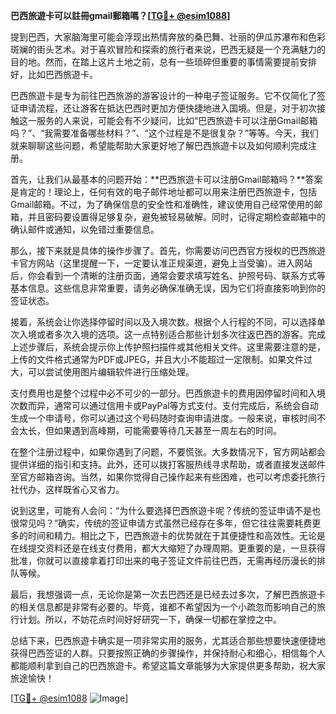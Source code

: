 **巴西旅遊卡可以註冊gmail郵箱嗎？[[TG💪+ @esim1088](https://t.me/s/esim1088)]**

提到巴西，大家脑海里可能会浮现出热情奔放的桑巴舞、壮丽的伊瓜苏瀑布和色彩斑斓的街头艺术。对于喜欢冒险和探索的旅行者来说，巴西无疑是一个充满魅力的目的地。然而，在踏上这片土地之前，总有一些琐碎但重要的事情需要提前安排好，比如巴西旅遊卡。

巴西旅遊卡是专为前往巴西旅游的游客设计的一种电子签证服务。它不仅简化了签证申请流程，还让游客在抵达巴西时更加方便快捷地进入国境。但是，对于初次接触这一服务的人来说，可能会有不少疑问，比如“巴西旅遊卡可以注册Gmail邮箱吗？”、“我需要准备哪些材料？”、“这个过程是不是很复杂？”等等。今天，我们就来聊聊这些问题，希望能帮助大家更好地了解巴西旅遊卡以及如何顺利完成注册。

首先，让我们从最基本的问题开始：**巴西旅遊卡可以注册Gmail邮箱吗？**答案是肯定的！理论上，任何有效的电子邮件地址都可以用来注册巴西旅遊卡，包括Gmail邮箱。不过，为了确保信息的安全性和准确性，建议使用自己经常使用的邮箱，并且密码要设置得足够复杂，避免被轻易破解。同时，记得定期检查邮箱中的确认邮件或通知，以免错过重要信息。

那么，接下来就是具体的操作步骤了。首先，你需要访问巴西官方授权的巴西旅遊卡官方网站（这里提醒一下，一定要认准正规渠道，避免上当受骗）。进入网站后，你会看到一个清晰的注册页面，通常会要求填写姓名、护照号码、联系方式等基本信息。这些信息非常重要，请务必确保准确无误，因为它们将直接影响到你的签证状态。

接着，系统会让你选择停留时间以及入境次数。根据个人行程的不同，可以选择单次入境或者多次入境的选项。这一点特别适合那些计划多次往返巴西的游客。完成上述步骤后，系统会提示你上传护照扫描件或其他相关文件。这里需要注意的是，上传的文件格式通常为PDF或JPEG，并且大小不能超过一定限制。如果文件过大，可以尝试使用图片编辑软件进行压缩处理。

支付费用也是整个过程中必不可少的一部分。巴西旅遊卡的费用因停留时间和入境次数而异，通常可以通过信用卡或PayPal等方式支付。支付完成后，系统会自动生成一个申请号，你可以通过这个号码随时查询申请进度。一般来说，审核时间不会太长，但如果遇到高峰期，可能需要等待几天甚至一周左右的时间。

在整个注册过程中，如果你遇到了问题，不要慌张。大多数情况下，官方网站都会提供详细的指引和支持。此外，还可以拨打客服热线寻求帮助，或者直接发送邮件至官方邮箱咨询。当然，如果你觉得自己操作起来有些困难，也可以考虑委托旅行社代办，这样既省心又省力。

说到这里，可能有人会问：“为什么要选择巴西旅遊卡呢？传统的签证申请不是也很常见吗？”确实，传统的签证申请方式虽然已经存在多年，但它往往需要耗费更多的时间和精力。相比之下，巴西旅遊卡的优势就在于其便捷性和高效性。无论是在线提交资料还是在线支付费用，都大大缩短了办理周期。更重要的是，一旦获得批准，你就可以直接拿着打印出来的电子签证文件前往巴西，无需再经历漫长的排队等候。

最后，我想强调一点，无论你是第一次去巴西还是已经去过多次，了解巴西旅遊卡的相关信息都是非常有必要的。毕竟，谁都不希望因为一个小疏忽而影响自己的旅行计划。所以，不妨花点时间好好研究一下，确保一切都在掌控之中。

总结下来，巴西旅遊卡确实是一项非常实用的服务，尤其适合那些想要快速便捷地获得巴西签证的人群。只要按照正确的步骤操作，并保持耐心和细心，相信每个人都能顺利拿到自己的巴西旅遊卡。希望这篇文章能够为大家提供更多帮助，祝大家旅途愉快！

[[TG💪+ @esim1088](https://t.me/s/esim1088) ![Image](https://i.postimg.cc/4NQfJmqS/Snipaste-2025-05-13-00-14-12.png)]